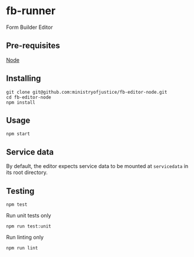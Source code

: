 # fb-runner

Form Builder Editor

## Pre-requisites

  [Node](https://nodejs.org)

## Installing

```
git clone git@github.com:ministryofjustice/fb-editor-node.git
cd fb-editor-node
npm install
```

## Usage

```
npm start
```

## Service data

By default, the editor expects service data to be mounted at `servicedata` in its root directory.


## Testing

```
npm test
```

Run unit tests only

```
npm run test:unit
```

Run linting only
```
npm run lint
```

